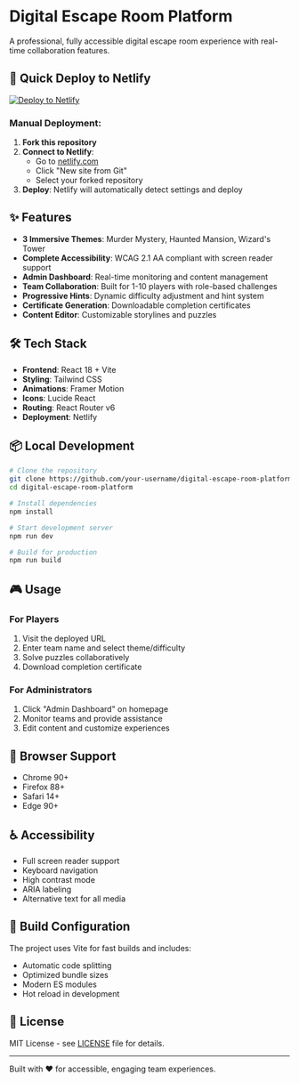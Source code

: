 # Digital Escape Room Platform

A professional, fully accessible digital escape room experience with real-time collaboration features.

## 🚀 Quick Deploy to Netlify

[![Deploy to Netlify](https://www.netlify.com/img/deploy/button.svg)](https://app.netlify.com/start/deploy?repository=https://github.com/your-username/digital-escape-room-platform)

### Manual Deployment:
1. **Fork this repository**
2. **Connect to Netlify**: 
   - Go to [netlify.com](https://netlify.com)
   - Click "New site from Git"
   - Select your forked repository
3. **Deploy**: Netlify will automatically detect settings and deploy

## ✨ Features

- **3 Immersive Themes**: Murder Mystery, Haunted Mansion, Wizard's Tower
- **Complete Accessibility**: WCAG 2.1 AA compliant with screen reader support
- **Admin Dashboard**: Real-time monitoring and content management
- **Team Collaboration**: Built for 1-10 players with role-based challenges
- **Progressive Hints**: Dynamic difficulty adjustment and hint system
- **Certificate Generation**: Downloadable completion certificates
- **Content Editor**: Customizable storylines and puzzles

## 🛠 Tech Stack

- **Frontend**: React 18 + Vite
- **Styling**: Tailwind CSS
- **Animations**: Framer Motion
- **Icons**: Lucide React
- **Routing**: React Router v6
- **Deployment**: Netlify

## 📦 Local Development

```bash
# Clone the repository
git clone https://github.com/your-username/digital-escape-room-platform.git
cd digital-escape-room-platform

# Install dependencies
npm install

# Start development server
npm run dev

# Build for production
npm run build
```

## 🎮 Usage

### For Players
1. Visit the deployed URL
2. Enter team name and select theme/difficulty
3. Solve puzzles collaboratively
4. Download completion certificate

### For Administrators
1. Click "Admin Dashboard" on homepage
2. Monitor teams and provide assistance
3. Edit content and customize experiences

## 📱 Browser Support

- Chrome 90+
- Firefox 88+
- Safari 14+
- Edge 90+

## ♿ Accessibility

- Full screen reader support
- Keyboard navigation
- High contrast mode
- ARIA labeling
- Alternative text for all media

## 🔧 Build Configuration

The project uses Vite for fast builds and includes:
- Automatic code splitting
- Optimized bundle sizes
- Modern ES modules
- Hot reload in development

## 📄 License

MIT License - see [LICENSE](LICENSE) file for details.

---

Built with ❤️ for accessible, engaging team experiences.